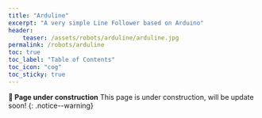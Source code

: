 ```yaml
---
title: "Arduline"
excerpt: "A very simple Line Follower based on Arduino"
header: 
    teaser: /assets/robots/arduline/arduline.jpg
permalink: /robots/arduline
toc: true
toc_label: "Table of Contents"
toc_icon: "cog"
toc_sticky: true
---
```


**:construction: Page under construction** This page is under construction, will be update soon!
{: .notice--warning}
